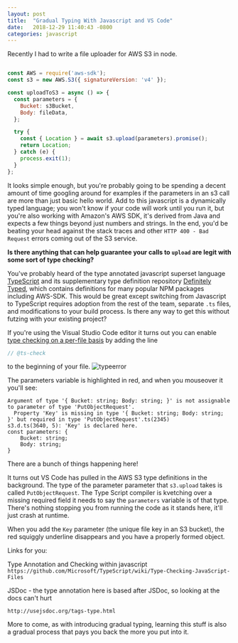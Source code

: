 ```yaml
---
layout: post
title:  "Gradual Typing With Javascript and VS Code"
date:   2018-12-29 11:40:43 -0800
categories: javascript
---
```


Recently I had to write a file uploader for AWS S3 in node. 

```javascript

const AWS = require('aws-sdk');
const s3 = new AWS.S3({ signatureVersion: 'v4' });

const uploadToS3 = async () => {
  const parameters = {
    Bucket: s3Bucket,
    Body: fileData,
  };

  try {
    const { Location } = await s3.upload(parameters).promise();
    return Location;
  } catch (e) {
    process.exit(1);
  }
};
```


It looks simple enough, but you're probably going to be spending a decent amount of time googling around for examples if the parameters in an s3 call are more than just basic hello world. Add to this javascript is a dynamically typed language; you won't know if your code will work until you run it, but you're also working with Amazon's AWS SDK, it's derived from Java and expects a few things beyond just numbers and strings. In the end, you'd be beating your head against the stack traces and other `HTTP 400 - Bad Request` errors coming out of the S3 service.

**Is there anything that can help guarantee your calls to `upload` are legit with some sort of type checking?** 

You've probably heard of the type annotated javascript superset language [TypeScript][typescript-site] and its supplementary type definition repository [Definitely Typed][dt-site], which contains definitions for many popular NPM packages including AWS-SDK. This would be great except switching from Javascript to TypeScript requires adoption from the rest of the team, separate `.ts` files, and modifications to your build process. Is there any way to get this without futzing with your existing project?

If you're using the Visual Studio Code editor it turns out you can enable [type checking on a per-file basis][type-annotation] by adding the line
```javascript
// @ts-check
```
to the beginning of your file. 
![typeerror](typeError.png)

The parameters variable is highlighted in red, and when you mouseover it you'll see:

```
Argument of type '{ Bucket: string; Body: string; }' is not assignable to parameter of type 'PutObjectRequest'.
  Property 'Key' is missing in type '{ Bucket: string; Body: string; }' but required in type 'PutObjectRequest'.ts(2345)
s3.d.ts(3640, 5): 'Key' is declared here.
const parameters: {
    Bucket: string;
    Body: string;
}
```
There are a bunch of things happening here! 

It turns out VS Code has pulled in the AWS S3 type definitions in the background. The type of the parameter parameter that `s3.upload` takes is called `PutObjectRequest`. The Type Script compiler is kvetching over a missing required field it needs to say the `parameters` variable is of that type. There's nothing stopping you from running the code as it stands here, it'll just crash at runtime. 

When you add the `Key` parameter (the unique file key in an S3 bucket), the red squiggly underline disappears and you have a properly formed object.

Links for you:

Type Annotation and Checking within javascript
 `https://github.com/Microsoft/TypeScript/wiki/Type-Checking-JavaScript-Files`

JSDoc - the type annotation here is based after JSDoc, so looking at the docs can't hurt

`http://usejsdoc.org/tags-type.html`


More to come, as with introducing gradual typing, learning this stuff is also a gradual process that pays you back the more you put into it.

[typescript-site]: https://www.typescriptlang.org/
[dt-site]: http://definitelytyped.org/
[type-annotation]: https://github.com/Microsoft/TypeScript/wiki/Type-Checking-JavaScript-Files
